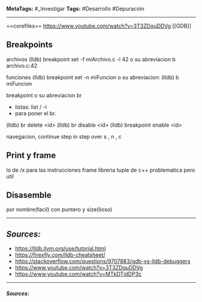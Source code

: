 **MetaTags:** #_Investigar
**Tags:** #Desarrollo #Depuración 
- - -
==corefiles== https://www.youtube.com/watch?v=3T3ZDquDDVg
[[GDB]]
## Breakpoints
archivos
(lldb) breakpoint set -f miArchivo.c -l 42
o su abreviacion
b archivo.c:42

funciones
(lldb) breakpoint set -n miFuncion
o su abreviacion:
(lldb) b miFuncion

breakpoint o su abreviacion br
- listas: list / -l
- para poner el br.

(lldb) br delete \<id>
(lldb) br disable \<id>
(lldb) breakpoint enable \<id>

navegacion,
continue
step in 
step over
s ,  n , c

## Print y frame
lo de /x para las instrucciones
frame
libreria tuple de c++ problematica pero util

## Disasemble 
por nombre(facil)
con puntero y size(lioso)
- - - 
## ***Sources:***
- https://lldb.llvm.org/use/tutorial.html
- https://firexfly.com/lldb-cheatsheet/
- https://stackoverflow.com/questions/9707883/gdb-vs-lldb-debuggers
- https://www.youtube.com/watch?v=3T3ZDquDDVg
- https://www.youtube.com/watch?v=MTkDTjdDP3c

- - - 
#### ***Sources:***